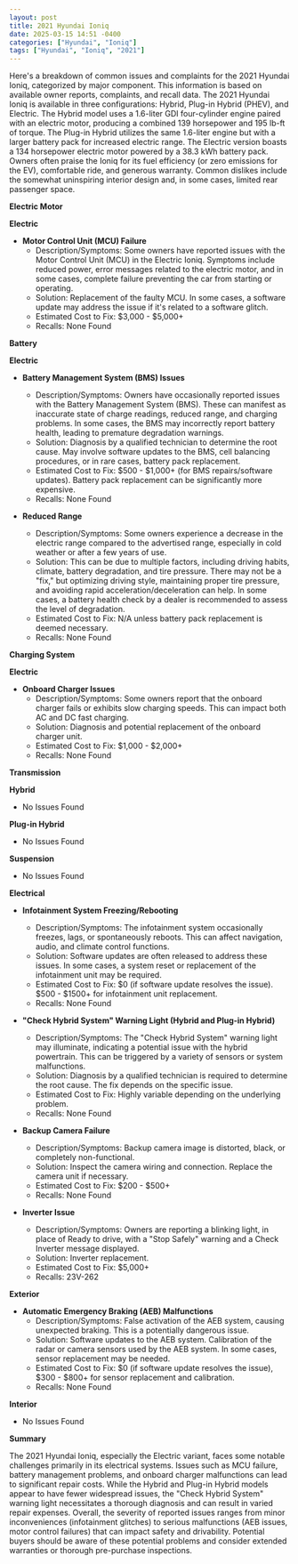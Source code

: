 ```yaml
---
layout: post
title: 2021 Hyundai Ioniq
date: 2025-03-15 14:51 -0400
categories: ["Hyundai", "Ioniq"]
tags: ["Hyundai", "Ioniq", "2021"]
---
```

Here's a breakdown of common issues and complaints for the 2021 Hyundai Ioniq, categorized by major component. This information is based on available owner reports, complaints, and recall data. The 2021 Hyundai Ioniq is available in three configurations: Hybrid, Plug-in Hybrid (PHEV), and Electric. The Hybrid model uses a 1.6-liter GDI four-cylinder engine paired with an electric motor, producing a combined 139 horsepower and 195 lb-ft of torque. The Plug-in Hybrid utilizes the same 1.6-liter engine but with a larger battery pack for increased electric range. The Electric version boasts a 134 horsepower electric motor powered by a 38.3 kWh battery pack. Owners often praise the Ioniq for its fuel efficiency (or zero emissions for the EV), comfortable ride, and generous warranty. Common dislikes include the somewhat uninspiring interior design and, in some cases, limited rear passenger space.

**Electric Motor**

**Electric**
*   **Motor Control Unit (MCU) Failure**
    *   Description/Symptoms: Some owners have reported issues with the Motor Control Unit (MCU) in the Electric Ioniq. Symptoms include reduced power, error messages related to the electric motor, and in some cases, complete failure preventing the car from starting or operating.
    *   Solution: Replacement of the faulty MCU. In some cases, a software update may address the issue if it's related to a software glitch.
    *   Estimated Cost to Fix: $3,000 - $5,000+
    *   Recalls: None Found

**Battery**

**Electric**
*   **Battery Management System (BMS) Issues**
    *   Description/Symptoms: Owners have occasionally reported issues with the Battery Management System (BMS). These can manifest as inaccurate state of charge readings, reduced range, and charging problems. In some cases, the BMS may incorrectly report battery health, leading to premature degradation warnings.
    *   Solution: Diagnosis by a qualified technician to determine the root cause. May involve software updates to the BMS, cell balancing procedures, or in rare cases, battery pack replacement.
    *   Estimated Cost to Fix: $500 - $1,000+ (for BMS repairs/software updates). Battery pack replacement can be significantly more expensive.
    *   Recalls: None Found

*   **Reduced Range**
    *   Description/Symptoms: Some owners experience a decrease in the electric range compared to the advertised range, especially in cold weather or after a few years of use.
    *   Solution: This can be due to multiple factors, including driving habits, climate, battery degradation, and tire pressure. There may not be a "fix," but optimizing driving style, maintaining proper tire pressure, and avoiding rapid acceleration/deceleration can help. In some cases, a battery health check by a dealer is recommended to assess the level of degradation.
    *   Estimated Cost to Fix: N/A unless battery pack replacement is deemed necessary.
    *   Recalls: None Found

**Charging System**

**Electric**

*   **Onboard Charger Issues**
    *   Description/Symptoms: Some owners report that the onboard charger fails or exhibits slow charging speeds. This can impact both AC and DC fast charging.
    *   Solution: Diagnosis and potential replacement of the onboard charger unit.
    *   Estimated Cost to Fix: $1,000 - $2,000+
    *   Recalls: None Found

**Transmission**

**Hybrid**

*   No Issues Found

**Plug-in Hybrid**

*   No Issues Found

**Suspension**

*   No Issues Found

**Electrical**

*   **Infotainment System Freezing/Rebooting**
    *   Description/Symptoms: The infotainment system occasionally freezes, lags, or spontaneously reboots. This can affect navigation, audio, and climate control functions.
    *   Solution: Software updates are often released to address these issues. In some cases, a system reset or replacement of the infotainment unit may be required.
    *   Estimated Cost to Fix: $0 (if software update resolves the issue). $500 - $1500+ for infotainment unit replacement.
    *   Recalls: None Found

*   **"Check Hybrid System" Warning Light (Hybrid and Plug-in Hybrid)**
    *   Description/Symptoms: The "Check Hybrid System" warning light may illuminate, indicating a potential issue with the hybrid powertrain. This can be triggered by a variety of sensors or system malfunctions.
    *   Solution: Diagnosis by a qualified technician is required to determine the root cause. The fix depends on the specific issue.
    *   Estimated Cost to Fix: Highly variable depending on the underlying problem.
    *   Recalls: None Found

*   **Backup Camera Failure**
    *   Description/Symptoms: Backup camera image is distorted, black, or completely non-functional.
    *   Solution: Inspect the camera wiring and connection. Replace the camera unit if necessary.
    *   Estimated Cost to Fix: $200 - $500+
    *   Recalls: None Found

* **Inverter Issue**
    *   Description/Symptoms: Owners are reporting a blinking light, in place of Ready to drive, with a "Stop Safely" warning and a Check Inverter message displayed.
    *   Solution: Inverter replacement.
    *   Estimated Cost to Fix: $5,000+
    *   Recalls: 23V-262

**Exterior**

*   **Automatic Emergency Braking (AEB) Malfunctions**
    *   Description/Symptoms: False activation of the AEB system, causing unexpected braking. This is a potentially dangerous issue.
    *   Solution: Software updates to the AEB system. Calibration of the radar or camera sensors used by the AEB system. In some cases, sensor replacement may be needed.
    *   Estimated Cost to Fix: $0 (if software update resolves the issue), $300 - $800+ for sensor replacement and calibration.
    *   Recalls: None Found

**Interior**

*   No Issues Found

**Summary**

The 2021 Hyundai Ioniq, especially the Electric variant, faces some notable challenges primarily in its electrical systems. Issues such as MCU failure, battery management problems, and onboard charger malfunctions can lead to significant repair costs. While the Hybrid and Plug-in Hybrid models appear to have fewer widespread issues, the "Check Hybrid System" warning light necessitates a thorough diagnosis and can result in varied repair expenses. Overall, the severity of reported issues ranges from minor inconveniences (infotainment glitches) to serious malfunctions (AEB issues, motor control failures) that can impact safety and drivability. Potential buyers should be aware of these potential problems and consider extended warranties or thorough pre-purchase inspections.

